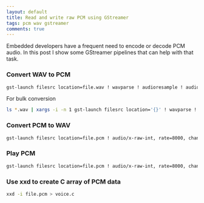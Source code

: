 ```yaml
---
layout: default
title: Read and write raw PCM using GStreamer
tags: pcm wav gstreamer
comments: true
---
```


Embedded developers have a frequent need to encode or decode PCM audio. In this post I show some GStreamer pipelines that can help with that task.

### Convert WAV to PCM

```bash
gst-launch filesrc location=file.wav ! wavparse ! audioresample ! audioconvert ! audio/x-raw-int, rate=8000, channels=1, endianness=4321, width=16, depth=16, signed=true ! filesink location=file.pcm
```

For bulk conversion

```bash
ls *.wav | xargs -i -n 1 gst-launch filesrc location='{}' ! wavparse ! audioresample ! audioconvert ! audio/x-raw-int, rate=8000, channels=1, endianness=4321, width=16, depth=16, signed=true ! filesink location='{}'.pcm
```

### Convert PCM to WAV

```bash
gst-launch filesrc location=file.pcm ! audio/x-raw-int, rate=8000, channels=1, endianness=4321, width=16, depth=16, signed=true ! audioconvert ! audio/x-raw-int, rate=8000, channels=1, endianness=1234, width=16, depth=16, signed=true ! wavenc ! filesink location=file.wav
```

### Play PCM

```bash
gst-launch filesrc location=file.pcm ! audio/x-raw-int, rate=8000, channels=1, endianness=4321, width=16, depth=16, signed=true ! pulsesink
```

### Use xxd to create C array of PCM data

```bash
xxd -i file.pcm > voice.c
```

